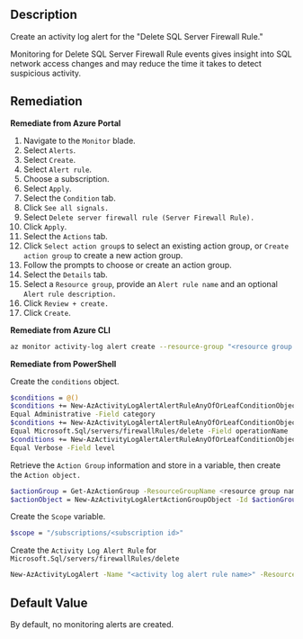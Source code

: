 ## Description

Create an activity log alert for the "Delete SQL Server Firewall Rule."

Monitoring for Delete SQL Server Firewall Rule events gives insight into SQL network access changes and may reduce the time it takes to detect suspicious activity.

## Remediation

**Remediate from Azure Portal**

1. Navigate to the `Monitor` blade.
2. Select `Alerts`.
3. Select `Create`.
4. Select `Alert rule`.
5. Choose a subscription.
6. Select `Apply`.
7. Select the `Condition` tab.
8. Click `See all signals.`
9. Select `Delete server firewall rule (Server Firewall Rule).`
10. Click `Apply`.
11. Select the `Actions` tab.
12. Click `Select action group`s to select an existing action group, or `Create action group` to create a new action group.
13. Follow the prompts to choose or create an action group.
14. Select the `Details` tab.
15. Select a `Resource group`, provide an `Alert rule name` and an optional `Alert rule description.`
16. Click `Review + create.`
17. Click `Create`.

**Remediate from Azure CLI**

```bash
az monitor activity-log alert create --resource-group "<resource group name>" --condition category=Administrative and operationName=Microsoft.Sql/servers/firewallRules/delete and level=<verbose | information | warning | error | critical> --scope "/subscriptions/<subscription ID>" --name "<activity log rule name>" --subscription <subscription id> --action-group <action group ID>
```

**Remediate from PowerShell**

Create the `conditions` object.

```bash
$conditions = @()
$conditions += New-AzActivityLogAlertAlertRuleAnyOfOrLeafConditionObject -
Equal Administrative -Field category
$conditions += New-AzActivityLogAlertAlertRuleAnyOfOrLeafConditionObject -
Equal Microsoft.Sql/servers/firewallRules/delete -Field operationName
$conditions += New-AzActivityLogAlertAlertRuleAnyOfOrLeafConditionObject -
Equal Verbose -Field level
```

Retrieve the `Action Group` information and store in a variable, then create the `Action object.`

```bash
$actionGroup = Get-AzActionGroup -ResourceGroupName <resource group name> -Name <action group name>
$actionObject = New-AzActivityLogAlertActionGroupObject -Id $actionGroup.Id
```

Create the `Scope` variable.

```bash
$scope = "/subscriptions/<subscription id>"
```

Create the `Activity Log Alert Rule` for `Microsoft.Sql/servers/firewallRules/delete`

```bash
New-AzActivityLogAlert -Name "<activity log alert rule name>" -ResourceGroupName "<resource group name>" -Condition $conditions -Scope $scope -Location global -Action $actionObject -Subscription <subscription ID> -Enabled $true
```

## Default Value

By default, no monitoring alerts are created.